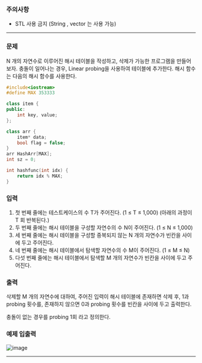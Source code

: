 ### 주의사항

- STL 사용 금지 (String , vector 는 사용 가능)

---

### 문제

N 개의 자연수로 이루어진 해시 테이블을 작성하고, 삭제가 가능한 프로그램을 만들어보자. 충돌이 일어나는 경우, Linear probing을 사용하여 테이블에 추가한다. 해시 함수는 다음의 해시 함수를 사용한다.

```cpp
#include<iostream>
#define MAX 353333

class item {
public:
	int key, value;
};

class arr {
	item* data;
	bool flag = false;
}
arr HashArr[MAX];
int sz = 0;

int hashfunc(int idx) {
	return idx % MAX;
}
```

### 입력

1. 첫 번째 줄에는 테스트케이스의 수 T가 주어진다. (1 ≤ T ≤ 1,000)
(아래의 과정이 T 회 반복된다.)
2. 두 번째 줄에는 해시 테이블을 구성할 자연수의 수 N이 주어진다. 
(1 ≤ N ≤ 1,000)
3. 세 번째 줄에는 해시 테이블을 구성할 중복되지 않는 N 개의 자연수가 빈칸을 사이에 두고 주어진다.
4. 네 번째 줄에는 해시 테이블에서 탐색할 자연수의 수 M이 주어진다. 
(1 ≤ M ≤ N)
5. 다섯 번째 줄에는 해시 테이블에서 탐색할 M 개의 자연수가 빈칸을 사이에 두고 주어진다.

### 출력

삭제할 M 개의 자연수에 대하여, 주어진 입력이 해시 테이블에 존재하면 삭제 후, 1과 probing 횟수를, 존재하지 않으면 0과 probing 횟수를 빈칸을 사이에 두고 출력한다. 

충돌이 없는 경우를 probing 1회 라고 정의한다.

### 예제 입출력

![image](https://github.com/pastjung/DataStructure/assets/87860163/74e77236-ded4-4593-b23d-2adbad5fb643)

---
